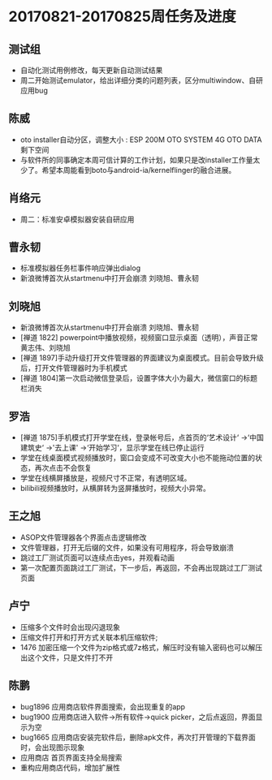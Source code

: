 # 20170821-20170825周任务及进度

## 测试组
- 自动化测试用例修改，每天更新自动测试结果
- 周二开始测试emulator，给出详细分类的问题列表，区分multiwindow、自研应用bug

## 陈威
- oto installer自动分区，调整大小 : ESP 200M   OTO SYSTEM 4G   OTO DATA 剩下空间
- 与软件所的同事确定本周可信计算的工作计划，如果只是改installer工作量太少了。希望本周能看到boto与android-ia/kernelflinger的融合进展。

## 肖络元
- 周二：标准安卓模拟器安装自研应用

## 曹永韧
- 标准模拟器任务栏事件响应弹出dialog
- 新浪微博首次从startmenu中打开会崩溃 刘晓旭、曹永韧

## 刘晓旭
- 新浪微博首次从startmenu中打开会崩溃 刘晓旭、曹永韧
- [禅道 1822] powerpoint中播放视频，视频窗口显示桌面（透明），声音正常  黄志伟、刘晓旭
- [禅道 1897]手动升级打开文件管理器的界面建议为桌面模式。目前会导致升级后，打开文件管理器时为手机模式
- [禅道 1804]第一次启动微信登录后，设置字体大小为最大，微信窗口的标题栏消失

## 罗浩
- [禅道 1875]手机模式打开学堂在线，登录帐号后，点首页的‘艺术设计‘ ->‘中国建筑史‘ ->'去上课' ->‘开始学习‘，显示学堂在线已停止运行
- 学堂在线桌面模式视频播放时，窗口会变成不可改变大小也不能拖动位置的状态，再次点击不会恢复
- 学堂在线横屏播放是，视频尺寸不正常，有透明区域。
- bilibili视频播放时，从横屏转为竖屏播放时，视频大小异常。

## 王之旭
- ASOP文件管理器各个界面点击逻辑修改
- 文件管理器，打开无后缀的文件，如果没有可用程序，将会导致崩溃
- 跳过工厂测试页面可以连续点击yes，并观看动画
- 第一次配置页面跳过工厂测试，下一步后，再返回，不会再出现跳过工厂测试页面

## 卢宁
- 压缩多个文件时会出现闪退现象
- 压缩文件打开和打开方式关联本机压缩软件;
- 1476 加密压缩一个文件为zip格式或7z格式，解压时没有输入密码也可以解压出这个文件，只是文件打不开

## 陈鹏
- bug1896 应用商店软件界面搜索，会出现重复的app
- bug1900 应用商店进入软件->所有软件->quick picker，之后点返回，界面显示为空
- bug1665 应用商店安装完软件后，删除apk文件，再次打开管理的下载界面时，会出现图示现象
- 应用商店 首页界面支持全局搜索
- 重构应用商店代码，增加扩展性

